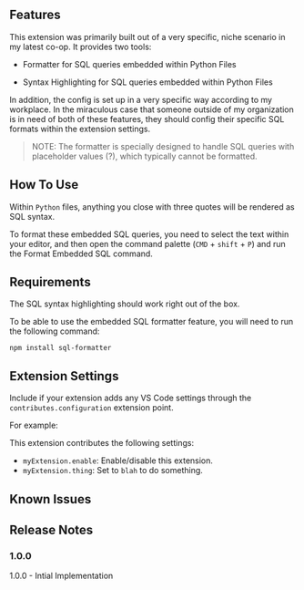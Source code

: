 ## Features

This extension was primarily built out of a very specific, niche scenario in my latest co-op. It provides two tools:

- Formatter for SQL queries embedded within Python Files

- Syntax Highlighting for SQL queries embedded within Python Files 

In addition, the config is set up in a very specific way according to my workplace. In the miraculous case that someone outside of my organization is in need of both of these features, they should config their specific SQL formats within the extension settings.

> NOTE: The formatter is specially designed to handle SQL queries with placeholder values (?), which typically cannot be formatted. 


## How To Use

Within `Python` files, anything you close with three quotes will be rendered as SQL syntax. 

To format these embedded SQL queries, you  need to select the text within your editor, and then open the command palette (`CMD` + `shift` + `P`) and run the Format Embedded SQL command. 


## Requirements

The SQL syntax highlighting should work right out of the box. 

To be able to use the embedded SQL formatter feature, you will need to run the following command:

`npm install sql-formatter`

## Extension Settings

Include if your extension adds any VS Code settings through the `contributes.configuration` extension point.

For example:

This extension contributes the following settings:

- `myExtension.enable`: Enable/disable this extension.
- `myExtension.thing`: Set to `blah` to do something.

## Known Issues

## Release Notes

### 1.0.0

1.0.0 - Intial Implementation
